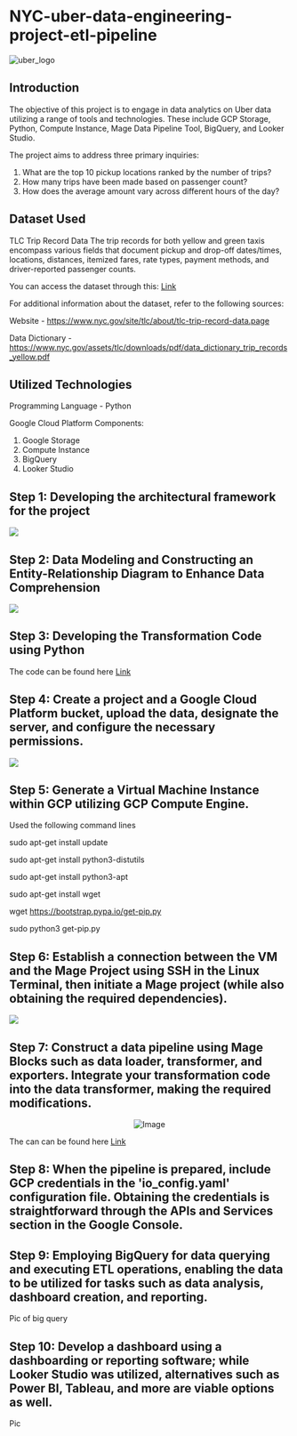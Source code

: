 # NYC-uber-data-engineering-project-etl-pipeline

![uber_logo](https://github.com/enochiankim/NYC-uber-data-engineering-project-etl-pipeline/blob/main/uber-logo-map.jpeg)

## Introduction

The objective of this project is to engage in data analytics on Uber data utilizing a range of tools and technologies. These include GCP Storage, Python, Compute Instance, Mage Data Pipeline Tool, BigQuery, and Looker Studio.

The project aims to address three primary inquiries:

1. What are the top 10 pickup locations ranked by the number of trips?
2. How many trips have been made based on passenger count?
3. How does the average amount vary across different hours of the day?

## Dataset Used

TLC Trip Record Data
The trip records for both yellow and green taxis encompass various fields that document pickup and drop-off dates/times, locations, distances, itemized fares, rate types, payment methods, and driver-reported passenger counts.

You can access the dataset through this: [Link](https://github.com/enochiankim/NYC-uber-data-engineering-project-etl-pipeline/tree/main/uber_raw_data)

For additional information about the dataset, refer to the following sources:

Website - https://www.nyc.gov/site/tlc/about/tlc-trip-record-data.page

Data Dictionary - https://www.nyc.gov/assets/tlc/downloads/pdf/data_dictionary_trip_records_yellow.pdf


## Utilized Technologies
Programming Language - Python

Google Cloud Platform Components:

1. Google Storage
2. Compute Instance 
3. BigQuery
4. Looker Studio



## Step 1: Developing the architectural framework for the project
<img src="project_architecture.jpg">

## Step 2: Data Modeling and Constructing an Entity-Relationship Diagram to Enhance Data Comprehension

<img src="Uber_data_model.PNG">

## Step 3: Developing the Transformation Code using Python

The code can be found here [Link](https://github.com/enochiankim/NYC-uber-data-engineering-project-etl-pipeline/blob/main/Uber%20Data%20Pipeline.ipynb)

## Step 4: Create a project and a Google Cloud Platform bucket, upload the data, designate the server, and configure the necessary permissions.

<img src="google_cloud.PNG">

## Step 5: Generate a Virtual Machine Instance within GCP utilizing GCP Compute Engine.

Used the following command lines

sudo apt-get install update

sudo apt-get install python3-distutils

sudo apt-get install python3-apt

sudo apt-get install wget

wget https://bootstrap.pypa.io/get-pip.py

sudo python3 get-pip.py

## Step 6: Establish a connection between the VM and the Mage Project using SSH in the Linux Terminal, then initiate a Mage project (while also obtaining the required dependencies).

<img src="mage.PNG">

## Step 7: Construct a data pipeline using Mage Blocks such as data loader, transformer, and exporters. Integrate your transformation code into the data transformer, making the required modifications.

<p align="center">
  <img src="etl_flow.PNG" alt="Image" />
</p>

The can can be found here [Link](https://github.com/enochiankim/NYC-uber-data-engineering-project-etl-pipeline/tree/main/etl_pipelines)

## Step 8: When the pipeline is prepared, include GCP credentials in the 'io_config.yaml' configuration file. Obtaining the credentials is straightforward through the APIs and Services section in the Google Console.

## Step 9: Employing BigQuery for data querying and executing ETL operations, enabling the data to be utilized for tasks such as data analysis, dashboard creation, and reporting.

Pic of big query

## Step 10: Develop a dashboard using a dashboarding or reporting software; while Looker Studio was utilized, alternatives such as Power BI, Tableau, and more are viable options as well.

Pic


